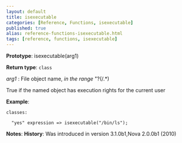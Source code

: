 ```yaml
---
layout: default
title: isexecutable
categories: [Reference, Functions, isexecutable]
published: true
alias: reference-functions-isexecutable.html
tags: [reference, functions, isexecutable]
---
```


**Prototype**: isexecutable(arg1) 

**Return type**: `class`

 *arg1* : File object name, *in the range* "?(/.\*)   

True if the named object has execution rights for the current user

**Example**:

```cf3
classes:

  "yes" expression => isexecutable("/bin/ls");
```

**Notes**:
**History**: Was introduced in version 3.1.0b1,Nova 2.0.0b1 (2010)

